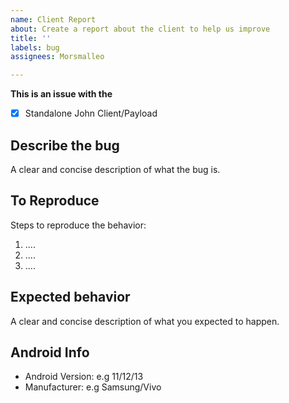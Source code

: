 ```yaml
---
name: Client Report
about: Create a report about the client to help us improve
title: ''
labels: bug
assignees: Morsmalleo

---
```


**This is an issue with the**
- [x] Standalone John Client/Payload

## **Describe the bug**
A clear and concise description of what the bug is.

## **To Reproduce**
Steps to reproduce the behavior:
1. ....
2. ....
3. ....

## **Expected behavior**
A clear and concise description of what you expected to happen.

## **Android Info**
 - Android Version: e.g 11/12/13
 - Manufacturer: e.g Samsung/Vivo
